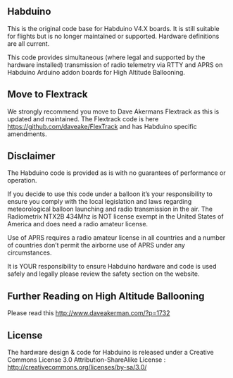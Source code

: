 ## Habduino

This is the original code base for Habduino V4.X boards. It is still suitable for flights but is no longer maintained or supported. Hardware definitions are all current. 

This code provides simultaneous (where legal and supported by the hardware installed) transmission of radio telemetry via RTTY and APRS on Habduino Arduino addon boards for High Altitude Ballooning. 

## Move to Flextrack

We strongly recommend you move to Dave Akermans Flextrack as this is updated and maintained. The Flextrack code is here https://github.com/daveake/FlexTrack and has Habduino specific amendments.

## Disclaimer

The Habduino code is provided as is with no guarantees of performance or operation. 

If you decide to use this code under a balloon it’s your responsibility to ensure you comply with the local legislation and laws regarding meteorological balloon launching and radio transmission in the air. 
The Radiometrix NTX2B 434Mhz is NOT license exempt in the United States of America and does need a radio amateur license.

Use of APRS requires a radio amateur license in all countries and a number of countries don’t permit the airborne use of APRS under any circumstances. 

It is YOUR responsibility to ensure Habduino hardware and code is used safely and legally please review the safety section on the website. 

## Further Reading on High Altitude Ballooning

Please read this http://www.daveakerman.com/?p=1732

## License

The hardware design & code for Habduino is released under a Creative Commons License 3.0 Attribution-ShareAlike License : http://creativecommons.org/licenses/by-sa/3.0/


